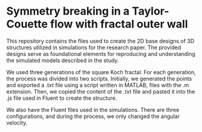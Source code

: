 # Symmetry breaking in a Taylor-Couette flow with fractal outer wall

This repository contains the files used to create the 2D base designs of 3D structures utilized in simulations for the research paper. The provided designs serve as foundational elements for reproducing and understanding the simulated models described in the study.

We used three generations of the square Koch fractal. For each generation, the process was divided into two scripts. Initially, we generated the points and exported a .txt file using a script written in MATLAB, files with the .m extension. Then, we copied the content of the .txt file and pasted it into the .js file used in Fluent to create the structure.

We also have the Fluent files used in the simulations. There are three configurations, and during the process, we only changed the angular velocity.